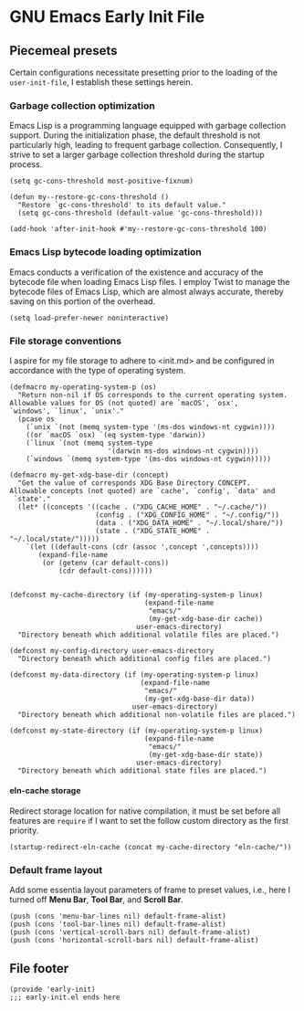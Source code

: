 # GNU Emacs Early Init File



## Piecemeal presets

Certain configurations necessitate presetting prior to the loading of
the `user-init-file`, I establish these settings herein.


### Garbage collection optimization

Emacs Lisp is a programming language equipped with garbage collection
support.  During the initialization phase, the default threshold is not
particularly high, leading to frequent garbage collection.
Consequently, I strive to set a larger garbage collection threshold
during the startup process.

    (setq gc-cons-threshold most-positive-fixnum)
    
    (defun my--restore-gc-cons-threshold ()
      "Restore `gc-cons-threshold' to its default value."
      (setq gc-cons-threshold (default-value 'gc-cons-threshold)))
    
    (add-hook 'after-init-hook #'my--restore-gc-cons-threshold 100)


### Emacs Lisp bytecode loading optimization

Emacs conducts a verification of the existence and accuracy of the
bytecode file when loading Emacs Lisp files.  I employ Twist to manage
the bytecode files of Emacs Lisp, which are almost always accurate,
thereby saving on this portion of the overhead.

    (setq load-prefer-newer noninteractive)


### File storage conventions

I aspire for my file storage to adhere to <init.md> and be configured in accordance with the type of operating
system.

    (defmacro my-operating-system-p (os)
      "Return non-nil if OS corresponds to the current operating system.
    Allowable values for OS (not quoted) are `macOS', `osx',
    `windows', `linux', `unix'."
      (pcase os
        (`unix `(not (memq system-type '(ms-dos windows-nt cygwin))))
        ((or `macOS `osx) `(eq system-type 'darwin))
        (`linux `(not (memq system-type
                            '(darwin ms-dos windows-nt cygwin))))
        (`windows `(memq system-type '(ms-dos windows-nt cygwin)))))
    
    (defmacro my-get-xdg-base-dir (concept)
      "Get the value of corresponds XDG Base Directory CONCEPT.
    Allowable concepts (not quoted) are `cache', `config', `data' and
     `state'."
      (let* ((concepts '((cache . ("XDG_CACHE_HOME" . "~/.cache/"))
                         (config . ("XDG_CONFIG_HOME" . "~/.config/"))
                         (data . ("XDG_DATA_HOME" . "~/.local/share/"))
                         (state . ("XDG_STATE_HOME" . "~/.local/state/")))))
        `(let ((default-cons (cdr (assoc ',concept ',concepts))))
           (expand-file-name
            (or (getenv (car default-cons))
                (cdr default-cons))))))
    
    
    (defconst my-cache-directory (if (my-operating-system-p linux)
                                     (expand-file-name
                                      "emacs/"
                                      (my-get-xdg-base-dir cache))
                                   user-emacs-directory)
      "Directory beneath which additional volatile files are placed.")
    
    (defconst my-config-directory user-emacs-directory
      "Directory beneath which additional config files are placed.")
    
    (defconst my-data-directory (if (my-operating-system-p linux)
                                    (expand-file-name
                                     "emacs/"
                                     (my-get-xdg-base-dir data))
                                  user-emacs-directory)
      "Directory beneath which additional non-volatile files are placed.")
    
    (defconst my-state-directory (if (my-operating-system-p linux)
                                     (expand-file-name
                                      "emacs/"
                                      (my-get-xdg-base-dir state))
                                   user-emacs-directory)
      "Directory beneath which additional state files are placed.")


#### eln-cache storage

Redirect storage location for native compilation, it must be set before
all features are `require` if I want to set the follow custom directory
as the first priority.

    (startup-redirect-eln-cache (concat my-cache-directory "eln-cache/"))


### Default frame layout

Add some essentia layout parameters of frame to preset values, i.e.,
here I turned off **Menu Bar**, **Tool Bar**, and **Scroll Bar**.

    (push (cons 'menu-bar-lines nil) default-frame-alist)
    (push (cons 'tool-bar-lines nil) default-frame-alist)
    (push (cons 'vertical-scroll-bars nil) default-frame-alist)
    (push (cons 'horizontal-scroll-bars nil) default-frame-alist)


## File footer

    (provide 'early-init)
    ;;; early-init.el ends here

